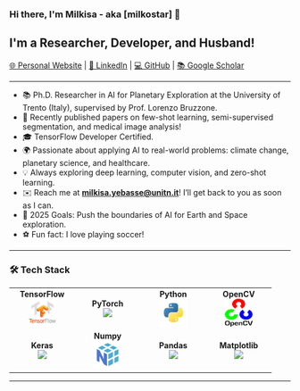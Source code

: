 ### Hi there, I'm Milkisa - aka [milkostar] 👋

## I'm a Researcher, Developer, and Husband!

[🌐 Personal Website](https://milkisa.github.io/) | [🔗 LinkedIn](https://www.linkedin.com/in/milkisa-tesfaye-694b441a6/) | [💻 GitHub](https://github.com/milkisa) | [📚 Google Scholar](https://scholar.google.com/citations?hl=en&user=U7tb3owAAAAJ)

---

- 📚 Ph.D. Researcher in AI for Planetary Exploration at the University of Trento (Italy), supervised by Prof. Lorenzo Bruzzone.
- 🔭 Recently published papers on few-shot learning, semi-supervised segmentation, and medical image analysis!
- 🎓 TensorFlow Developer Certified.
- 🌍 Passionate about applying AI to real-world problems: climate change, planetary science, and healthcare.
- 💡 Always exploring deep learning, computer vision, and zero-shot learning.
- ✉️ Reach me at **milkisa.yebasse@unitn.it**! I’ll get back to you as soon as I can.
- 🥅 2025 Goals: Push the boundaries of AI for Earth and Space exploration.
- ⚽ Fun fact: I love playing soccer!

---

### 🛠 Tech Stack

<table>
<tr>
<td align="center" width="20%"><b>TensorFlow</b><br><img height="50px" src="https://raw.githubusercontent.com/github/explore/80688e429a7d4ef2fca1e82350fe8e3517d3494d/topics/tensorflow/tensorflow.png"></td>
<td align="center" width="20%"><b>PyTorch</b><br><img height="50px" src="https://raw.githubusercontent.com/valohai/ml-logos/master/pytorch.svg"></td>
<td align="center" width="20%"><b>Python</b><br><img height="50px" src="https://raw.githubusercontent.com/github/explore/80688e429a7d4ef2fca1e82350fe8e3517d3494d/topics/python/python.png"></td>
<td align="center" width="20%"><b>OpenCV</b><br><img height="50px" src="https://raw.githubusercontent.com/github/explore/80688e429a7d4ef2fca1e82350fe8e3517d3494d/topics/opencv/opencv.png"></td>
</tr>
<tr>
<td align="center" width="20%"><b>Keras</b><br><img height="50px" src="https://raw.githubusercontent.com/valohai/ml-logos/master/keras.svg"></td>
<td align="center" width="20%"><b>Numpy</b><br><img height="50px" src="https://raw.githubusercontent.com/valohai/ml-logos/master/numpy.svg"></td>
<td align="center" width="20%"><b>Pandas</b><br><img height="50px" src="https://raw.githubusercontent.com/valohai/ml-logos/master/pandas.svg"></td>
<td align="center" width="20%"><b>Matplotlib</b><br><img height="50px" src="https://raw.githubusercontent.com/valohai/ml-logos/master/matplotlib.svg"></td>
</tr>
</table>

---
